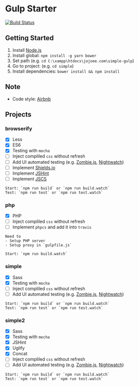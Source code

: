 # Gulp Starter
[![Build Status](https://travis-ci.org/jojoee/gulp-starter.svg)](https://travis-ci.org/jojoee/gulp-starter)

## Getting Started
1. Install [Node.js](https://nodejs.org/)
2. Install global: `npm install -g yarn bower`
3. Set path (e.g. `cd C:\xampp\htdocs\jojoee.com\simple-gulp`)
4. Go to project: (e.g. `cd simple`)
5. Install dependencies: `bower install && npm install`

## Note
- Code style: [Airbnb](https://github.com/airbnb/javascript)

## Projects

### browserify
- [x] Less
- [x] ES6
- [x] Testing with `mocha`
- [ ] Inject compliled `css` without refresh
- [ ] Add UI automated testing (e.g. [Zombie.js](https://github.com/assaf/zombie), [Nightwatch](https://github.com/nightwatchjs/nightwatch))
- [ ] Implement [Shields.io](http://shields.io/)
- [ ] Implement [JSHint](http://jshint.com/)
- [ ] Implement [JSCS](http://jscs.info/)

```
Start: `npm run build` or `npm run build.watch`
Test: `npm run test` or `npm run test.watch`
```

### php
- [x] PHP
- [ ] Inject compliled `css` without refresh
- [ ] Implement `phpcs` and add it into `travis`

```
Need to
- Setup PHP server
- Setup proxy in `gulpfile.js`

Start: `npm run build.watch`
```

### simple
- [x] Sass
- [x] Testing with `mocha`
- [ ] Inject compliled `css` without refresh
- [ ] Add UI automated testing (e.g. [Zombie.js](https://github.com/assaf/zombie), [Nightwatch](https://github.com/nightwatchjs/nightwatch))

```
Start: `npm run build` or `npm run build.watch`
Test: `npm run test` or `npm run test.watch`
```

### simple2
- [x] Sass
- [x] Testing with `mocha`
- [x] JSHint
- [x] Uglify
- [x] Concat
- [ ] Inject compliled `css` without refresh
- [ ] Add UI automated testing (e.g. [Zombie.js](https://github.com/assaf/zombie), [Nightwatch](https://github.com/nightwatchjs/nightwatch))

```
Start: `npm run build` or `npm run build.watch`
Test: `npm run test` or `npm run test.watch`
```

